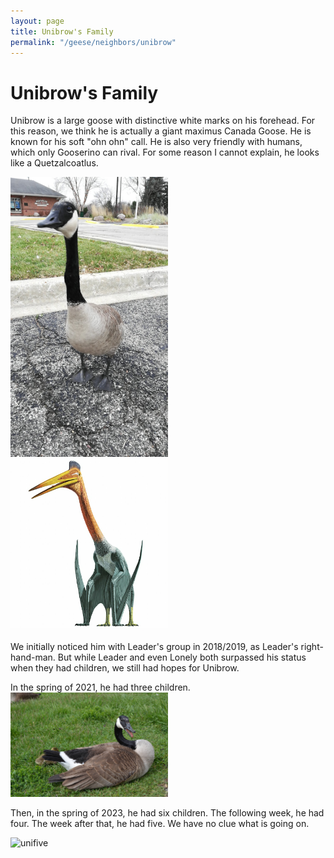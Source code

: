 ```yaml
---
layout: page
title: Unibrow's Family
permalink: "/geese/neighbors/unibrow"
--- 
```


<h1>Unibrow's Family</h1>

Unibrow is a large goose with distinctive white marks on his forehead. For this reason, we think he is actually a giant maximus Canada Goose. He is known for his soft "ohn ohn" call. He is also very friendly with humans, which only Gooserino can rival. For some reason I cannot explain, he looks like a Quetzalcoatlus.

<img src="/images/geese/unibrow/dino.jpg" alt="dino" style="height: 50%; width: 50%;"/>
<img src="/images/geese/unibrow/Quetzalcoatlus.webp" alt="Quetzalcoatlus" style="height: 50%; width: 50%;"/>

We initially noticed him with Leader's group in 2018/2019, as Leader's right-hand-man. But while Leader and even Lonely both surpassed his status when they had children, we still had hopes for Unibrow.

In the spring of 2021, he had three children.
<img src="/images/geese/unibrow/unibrowgos.jpg" alt="unibrowgos" style="height: 50%; width: 50%;"/>

Then, in the spring of 2023, he had six children. The following week, he had four. The week after that, he had five. We have no clue what is going on.

<img src="/images/geese/unibrow/unifive.jpg" alt="unifive" style="height: 50%; width: 50%;"/>
